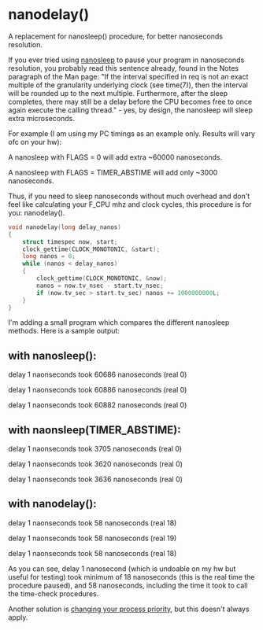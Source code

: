 # nanodelay()
A replacement for nanosleep() procedure, for better nanoseconds resolution.

If you ever tried using [nanosleep](https://linux.die.net/man/2/clock_nanosleep) to pause your program in nanoseconds resolution, you probably read this sentence already, found in the Notes paragraph of the Man page: "If the interval specified in req is not an exact multiple of the granularity underlying clock (see time(7)), then the interval will be rounded up to the next multiple. Furthermore, after the sleep completes, there may still be a delay before the CPU becomes free to once again execute the calling thread." - yes, by design, the nanosleep will sleep extra microseconds.

For example (I am using my PC timings as an example only. Results will vary ofc on your hw):

A nanosleep with FLAGS = 0 will add extra ~60000 nanoseconds.

A nanosleep with FLAGS = TIMER_ABSTIME will add only ~3000 nanoseconds.

Thus, if you need to sleep nanoseconds without much overhead and don't feel like calculating your F_CPU mhz and clock cycles, this procedure is for you: nanodelay().
```c
void nanodelay(long delay_nanos)
{
    struct timespec now, start;
    clock_gettime(CLOCK_MONOTONIC, &start);
    long nanos = 0;
    while (nanos < delay_nanos)
    {
        clock_gettime(CLOCK_MONOTONIC, &now);
        nanos = now.tv_nsec - start.tv_nsec;
        if (now.tv_sec > start.tv_sec) nanos += 1000000000L;
    }
}
```

I'm adding a small program which compares the different nanosleep methods. Here is a sample output:

## with nanosleep():
delay 1 naonseconds took 60686 nanoseconds (real 0)

delay 1 naonseconds took 60886 nanoseconds (real 0)

delay 1 naonseconds took 60882 nanoseconds (real 0)

## with naonsleep(TIMER_ABSTIME):
delay 1 naonseconds took 3705 nanoseconds (real 0)

delay 1 naonseconds took 3620 nanoseconds (real 0)

delay 1 naonseconds took 3636 nanoseconds (real 0)

## with nanodelay():
delay 1 naonseconds took 58 nanoseconds (real 18)

delay 1 naonseconds took 58 nanoseconds (real 19)

delay 1 naonseconds took 58 nanoseconds (real 18)


As you can see, delay 1 nanosecond (which is undoable on my hw but useful for testing) took minimum of 18 nanoseconds (this is the real time the procedure paused), and 58 nanoseconds, including the time it took to call the time-check procedures. 

Another solution is [changing your process priority](https://stackoverflow.com/questions/37105964/nanosleep-sleep-60-microseconds-too-long), but this doesn't always apply.
